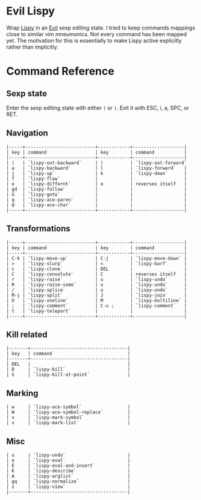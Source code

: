 # Evil Lispy

Wrap [Lispy](https://github.com/abo-abo/lispy) in an
[Evil](https://gitorious.org/evil/pages/Home) sexp editing state.  I tried to
keep commands mappings close to similar vim mneumonics. Not every command has
been mapped yet. The motivation for this is essentially to make Lispy active
explicitly rather than implicitly.

# Command Reference
## Sexp state

Enter the sexp editing state with either `(` or `)`. Exit it with ESC, i, a,
SPC, or RET.

## Navigation
    |-----+--------------------------+------------+-------------------|
    | key | command                  | key        | command           |
    |-----+--------------------------+------------+-------------------|
    | (   | `lispy-out-backward`     | )          | `lispy-out-forward`
    | a   | `lispy-backward`         | l          | `lispy-forward`   |
    | j   | `lispy-up`               | k          | `lispy-down`      |
    | f   | `lispy-flow`             |            |                   |
    | o   | `lispy-differnt`         | o          | reverses itself   |
    | gd  | `lispy-follow`           |            |                   |
    | G   | `lispy-goto`             |            |                   |
    | q   | `lispy-ace-paren`        |            |                   |
    | Q   | `lispy-ace-char`         |            |                   |
    |-----+--------------------------+------------+-------------------|

## Transformations

    |-----+--------------------------+------------+-------------------|
    | key | command                  | key        | command           |
    |-----+--------------------------+------------+-------------------|
    | C-k | `lispy-move-up`          | C-j        | `lispy-move-down` |
    | >   | `lispy-slurp`            | <          | `lispy-barf`      |
    | c   | `lispy-clone`            | DEL        |                   |
    | C   | `lispy-convolute`        | C          | reverses itself   |
    | r   | `lispy-raise`            | u          | `lispy-undo`      |
    | R   | `lispy-raise-some`       | u          | `lispy-undo`      |
    | /   | `lispy-splice`           | u          | `lispy-undo`      |
    | M-j | `lispy-split`            | J          | `lispy-join`      |
    | O   | `lispy-oneline`          | M          | `lispy-multiline` |
    | ;   | `lispy-comment`          | C-u ;      | `lispy-comment`   |
    | t   | `lispy-teleport`         |            |                   |
    |-----+--------------------------+------------+-------------------|

## Kill related

    |-------+------------------------------------|
    | key   | command                            |
    |-------+------------------------------------|
    | DEL   |                                    |
    | D     | `lispy-kill`                       |
    | S     | `lispy-kill-at-point`              |

## Marking

    | w     | `lispy-ace-symbol`                 |
    | W     | `lispy-ace-symbol-replace`         |
    | v     | `lispy-mark-symbol`                |
    | v     | `lispy-mark-list`                  |

## Misc

    | u     | `lispy-undo`                       |
    | e     | `lispy-eval`                       |
    | E     | `lispy-eval-and-insert`            |
    | K     | `lispy-describe`                   |
    | A     | `lispy-arglist`                    |
    | gq    | `lispy-normalize`                  |
    | z     | `lispy-view`                       |
    |-------+------------------------------------|


